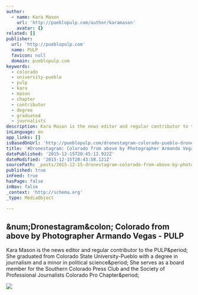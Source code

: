 ```yaml
---
author:
  - name: Kara Mason
    url: 'http://pueblopulp.com/author/karamason'
    avatar: {}
related: []
publisher:
  url: 'http://pueblopulp.com'
  name: PULP
  favicon: null
  domain: pueblopulp.com
keywords:
  - colorado
  - university-pueblo
  - pulp
  - kara
  - mason
  - chapter
  - contributor
  - degree
  - graduated
  - journalists
description: Kara Mason is the news editor and regular contributor to the PULP. She graduated from Colorado State University-Pueblo with a degree in journalism and a minor in political science. She serves as a board member for the Southern Colorado Press Club and the Society of Professional Journalists Colorado Pro Chapter.
inLanguage: en
app_links: []
isBasedOnUrl: 'http://pueblopulp.com/dronestagram-colorado-pueblo-drone-photographer'
title: '#Dronestagram: Colorado from above by Photographer Armando Vegas - PULP'
datePublished: '2015-12-15T20:45:12.922Z'
dateModified: '2015-12-15T20:43:58.121Z'
sourcePath: _posts/2015-12-15-dronestagram-colorado-from-above-by-photographer-armando-v.md
published: true
inFeed: true
hasPage: false
inNav: false
_context: 'http://schema.org'
_type: MediaObject

---
```

<article style=""><h1>&amp;num;Dronestagram&amp;colon; Colorado from above by Photographer Armando Vegas - PULP</h1><p>Kara Mason is the news editor and regular contributor to the PULP&amp;period; She graduated from Colorado State University-Pueblo with a degree in journalism and a minor in political science&amp;period; She serves as a board member for the Southern Colorado Press Club and the Society of Professional Journalists Colorado Pro Chapter&amp;period;</p><img src="http://i0.wp.com/pueblopulp.com/wp-content/uploads/2015/12/Screen-Shot-2015-12-14-at-2.16.02-PM.png?resize=596%2C368" /></article>